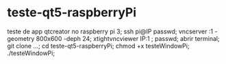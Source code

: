 # teste-qt5-raspberryPi
teste de app qtcreator no raspberry pi 3;
ssh pi@IP  passwd;
vncserver :1 -geometry 800x600 -deph 24;
xtightvncviewer IP:1 ;
passwd;
abrir terminal;
git clone ...;
cd teste-qt5-raspberryPi;
chmod +x testeWindowPi;
./testeWindowPi;



